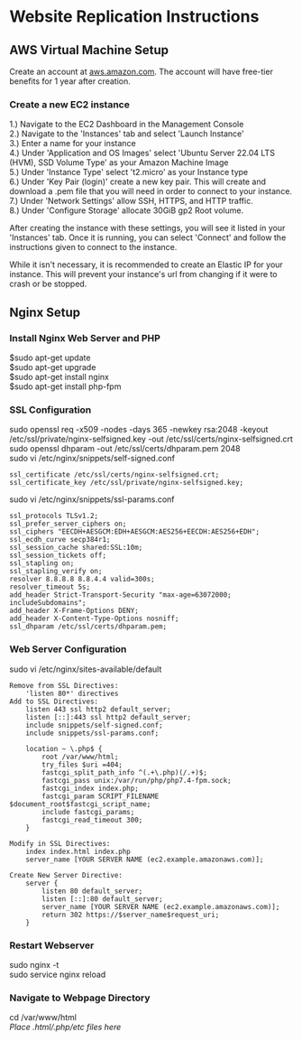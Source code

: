 # Website Replication Instructions
## AWS Virtual Machine Setup
Create an account at [aws.amazon.com](https://aws.amazon.com/).
The account will have free-tier benefits for 1 year after creation.
### Create a new EC2 instance
1.) Navigate to the EC2 Dashboard in the Management Console\
2.) Navigate to the 'Instances' tab and select 'Launch Instance'\
3.) Enter a name for your instance\
4.) Under 'Application and OS Images' select 'Ubuntu Server 22.04 LTS (HVM), SSD Volume Type' as your Amazon Machine Image\
5.) Under 'Instance Type' select 't2.micro' as your Instance type\
6.) Under 'Key Pair (login)' create a new key pair. This will create and download a .pem file that you will need in order to connect to your instance.\
7.) Under 'Network Settings' allow SSH, HTTPS, and HTTP traffic.\
8.) Under 'Configure Storage' allocate 30GiB gp2 Root volume.

After creating the instance with these settings, you will see it listed in your 'Instances' tab. Once it is running, you can select 'Connect' and follow the instructions given to connect to the instance.

While it isn't necessary, it is recommended to create an Elastic IP for your instance. This will prevent your instance's url from changing if it were to crash or be stopped.

## Nginx Setup
### Install Nginx Web Server and PHP
$sudo apt-get update\
$sudo apt-get upgrade\
$sudo apt-get install nginx\
$sudo apt-get install php-fpm

### SSL Configuration
sudo openssl req -x509 -nodes -days 365 -newkey rsa:2048 -keyout /etc/ssl/private/nginx-selfsigned.key -out /etc/ssl/certs/nginx-selfsigned.crt\
sudo openssl dhparam -out /etc/ssl/certs/dhparam.pem 2048\
sudo vi /etc/nginx/snippets/self-signed.conf
```
ssl_certificate /etc/ssl/certs/nginx-selfsigned.crt;
ssl_certificate_key /etc/ssl/private/nginx-selfsigned.key;
```
sudo vi /etc/nginx/snippets/ssl-params.conf
```
ssl_protocols TLSv1.2;
ssl_prefer_server_ciphers on;
ssl_ciphers "EECDH+AESGCM:EDH+AESGCM:AES256+EECDH:AES256+EDH";
ssl_ecdh_curve secp384r1;
ssl_session_cache shared:SSL:10m;
ssl_session_tickets off;
ssl_stapling on;
ssl_stapling_verify on;
resolver 8.8.8.8 8.8.4.4 valid=300s;
resolver_timeout 5s;
add_header Strict-Transport-Security "max-age=63072000; includeSubdomains";
add_header X-Frame-Options DENY;
add_header X-Content-Type-Options nosniff;
ssl_dhparam /etc/ssl/certs/dhparam.pem;
```

### Web Server Configuration
sudo vi /etc/nginx/sites-available/default
```
Remove from SSL Directives:
	'listen 80*' directives
Add to SSL Directives:
	listen 443 ssl http2 default_server;
	listen [::]:443 ssl http2 default_server;
	include snippets/self-signed.conf;
	include snippets/ssl-params.conf;
	
	location ~ \.php$ {
		root /var/www/html;
		try_files $uri =404;
		fastcgi_split_path_info ^(.+\.php)(/.+)$;
		fastcgi_pass unix:/var/run/php/php7.4-fpm.sock;
		fastcgi_index index.php;
		fastcgi_param SCRIPT_FILENAME $document_root$fastcgi_script_name;
		include fastcgi_params;
		fastcgi_read_timeout 300;
	}
	
Modify in SSL Directives:
	index index.html index.php
	server_name [YOUR SERVER NAME (ec2.example.amazonaws.com)];
	
Create New Server Directive:
	server {
		listen 80 default_server;
		listen [::]:80 default_server;
		server_name [YOUR SERVER NAME (ec2.example.amazonaws.com)];
		return 302 https://$server_name$request_uri;
	}
```
### Restart Webserver
sudo nginx -t\
sudo service nginx reload

### Navigate to Webpage Directory
cd /var/www/html\
*Place .html/.php/etc files here*
